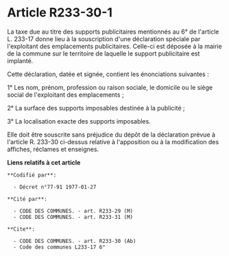 # Article R233-30-1

La taxe due au titre des supports publicitaires mentionnés au 6° de l'article L. 233-17 donne lieu à la souscription d'une
déclaration spéciale par l'exploitant des emplacements publicitaires. Celle-ci est déposée à la mairie de la commune sur le
territoire de laquelle le support publicitaire est implanté.

Cette déclaration, datée et signée, contient les énonciations suivantes :

1° Les nom, prénom, profession ou raison sociale, le domicile ou le siège social de l'exploitant des emplacements ;

2° La surface des supports imposables destinée à la publicité ;

3° La localisation exacte des supports imposables.

Elle doit être souscrite sans préjudice du dépôt de la déclaration prévue à l'article R. 233-30 ci-dessus relative à
l'apposition ou à la modification des affiches, réclames et enseignes.

**Liens relatifs à cet article**

	**Codifié par**:

	  - Décret n°77-91 1977-01-27

	**Cité par**:

	  - CODE DES COMMUNES. - art. R233-29 (M)
	  - CODE DES COMMUNES. - art. R233-31 (M)

	**Cite**:

	  - CODE DES COMMUNES. - art. R233-30 (Ab)
	  - Code des communes L233-17 6°
